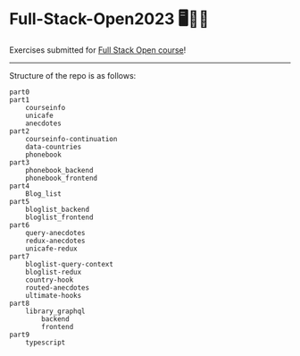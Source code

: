 # Full-Stack-Open2023 🖥️🚀🌠
Exercises submitted for [Full Stack Open course](https://fullstackopen.com/en/)!

___

Structure of the repo is as follows:
~~~
part0
part1
    courseinfo
    unicafe
    anecdotes
part2
    courseinfo-continuation
    data-countries
    phonebook
part3
    phonebook_backend
    phonebook_frontend
part4
    Blog_list
part5
    bloglist_backend
    bloglist_frontend
part6
    query-anecdotes
    redux-anecdotes
    unicafe-redux
part7
    bloglist-query-context
    bloglist-redux
    country-hook
    routed-anecdotes
    ultimate-hooks
part8
    library_graphql
        backend
        frontend
part9
    typescript


~~~
